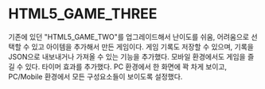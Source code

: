 # HTML5_GAME_THREE
기존에 있던 "HTML5_GAME_TWO"를 업그레이드해서 난이도를 쉬움, 어려움으로 선택할 수 있고 아이템을 추가해서 만든 게임이다.
게임 기록도 저장할 수 있으며, 기록을 JSON으로 내보내거나 가져올 수 있는 기능을 추가했다.
모바일 환경에서도 게임을 즐길 수 있다.
타이머 효과를 추가했다.
PC 환경에서 한 화면에 꽉 차게 보이고, PC/Mobile 환경에서 모든 구성요소들이 보이도록 설정했다.
